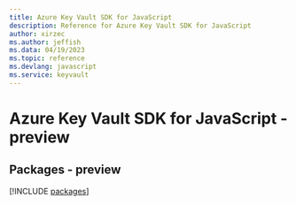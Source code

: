 ```yaml
---
title: Azure Key Vault SDK for JavaScript
description: Reference for Azure Key Vault SDK for JavaScript
author: xirzec
ms.author: jeffish
ms.data: 04/19/2023
ms.topic: reference
ms.devlang: javascript
ms.service: keyvault
---
```

# Azure Key Vault SDK for JavaScript - preview
## Packages - preview
[!INCLUDE [packages](key-vault-index.md)]